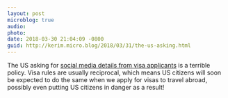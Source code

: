 ```yaml
---
layout: post
microblog: true
audio: 
photo: 
date: 2018-03-30 21:04:09 -0800
guid: http://kerim.micro.blog/2018/03/31/the-us-asking.html
---
```

The US asking for [social media details from visa applicants](https://www.cbsnews.com/news/visa-applicants-social-media-details-email-addresses-phone-numbers/) is a terrible policy. Visa rules are usually reciprocal, which means US citizens will soon be expected to do the same when we apply for visas to travel abroad, possibly even putting US citizens in danger as a result!
